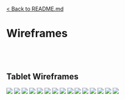 [< Back to README.md](../../README.md)

# Wireframes
&nbsp;
---

## Tablet Wireframes

![](/documentation/wireframes/tablet/1.png)
![](/documentation/wireframes/tablet/2.png)
![](/documentation/wireframes/tablet/3.png)
![](/documentation/wireframes/tablet/4.png)
![](/documentation/wireframes/tablet/5.png)
![](/documentation/wireframes/tablet/6.png)
![](/documentation/wireframes/tablet/7.png)
![](/documentation/wireframes/tablet/8.png)
![](/documentation/wireframes/tablet/9.png)
![](/documentation/wireframes/tablet/10.png)
![](/documentation/wireframes/tablet/11.png)
![](/documentation/wireframes/tablet/12.png)
![](/documentation/wireframes/tablet/13.png)
![](/documentation/wireframes/tablet/14.png)
![](/documentation/wireframes/tablet/15.png)


